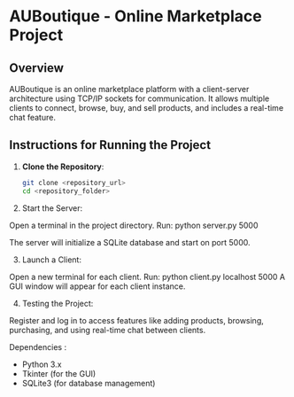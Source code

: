 # AUBoutique - Online Marketplace Project

## Overview
AUBoutique is an online marketplace platform with a client-server architecture using TCP/IP sockets for communication. It allows multiple clients to connect, browse, buy, and sell products, and includes a real-time chat feature.

## Instructions for Running the Project

1. **Clone the Repository**:
   ```bash
   git clone <repository_url>
   cd <repository_folder>
   
2. Start the Server:

Open a terminal in the project directory.
Run:
python server.py 5000

The server will initialize a SQLite database and start on port 5000.

3. Launch a Client:

Open a new terminal for each client.
Run:
python client.py localhost 5000
A GUI window will appear for each client instance.

4. Testing the Project:

Register and log in to access features like adding products, browsing, purchasing, and using real-time chat between clients.

Dependencies :
- Python 3.x
- Tkinter (for the GUI)
- SQLite3 (for database management)
